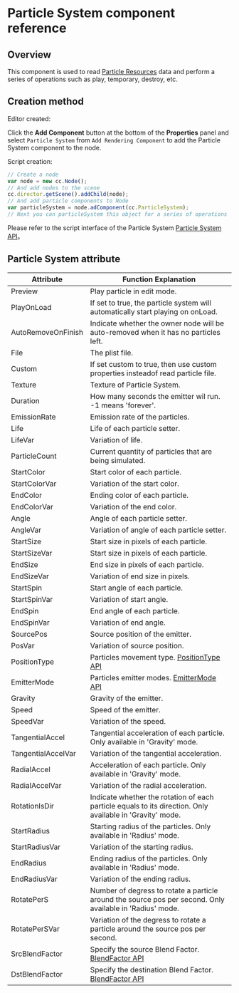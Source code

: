 # Particle System component reference

## Overview

This component is used to read [Particle Resources](../asset-workflow/particle.md) data and perform a series of operations such as play, temporary, destroy, etc.


## Creation method

Editor created:

Click the **Add Component** button at the bottom of the **Properties** panel and select `Particle System` from `Add Rendering Component` to add the Particle System component to the node.

Script creation:

```js
// Create a node
var node = new cc.Node();
// And add nodes to the scene
cc.director.getScene().addChild(node);
// And add particle components to Node
var particleSystem = node.adComponent(cc.ParticleSystem);
// Next you can particleSystem this object for a series of operations
```

Please refer to the script interface of the Particle System [Particle System API](../../../api/en/classes/ParticleSystem.html)。

## Particle System attribute

| Attribute |   Function Explanation
| -------------- | ----------- |
| Preview            | Play particle in edit mode.
| PlayOnLoad         | If set to true, the particle system will automatically start playing on onLoad.
| AutoRemoveOnFinish | Indicate whether the owner node will be auto-removed when it has no particles left.
| File               | The plist file.
| Custom             | If set custom to true, then use custom properties insteadof read particle file.
| Texture            | Texture of Particle System.
| Duration           | How many seconds the emitter wil run. -1 means 'forever'.
| EmissionRate       | Emission rate of the particles.
| Life               | Life of each particle setter.
| LifeVar            | Variation of life.
| ParticleCount      | Current quantity of particles that are being simulated.
| StartColor         | Start color of each particle.
| StartColorVar      | Variation of the start color.
| EndColor           | Ending color of each particle.
| EndColorVar        | Variation of the end color.
| Angle              | Angle of each particle setter.
| AngleVar           | Variation of angle of each particle setter.
| StartSize          | Start size in pixels of each particle.
| StartSizeVar       | Start size in pixels of each particle.
| EndSize            | End size in pixels of each particle.
| EndSizeVar         | Variation of end size in pixels.
| StartSpin          | Start angle of each particle.
| StartSpinVar       | Variation of start angle.
| EndSpin            | End angle of each particle.
| EndSpinVar         | Variation of end angle.
| SourcePos          | Source position of the emitter.
| PosVar             | Variation of source position.
| PositionType       | Particles movement type. [PositionType API](../../../api/en/enums/ParticleSystem.PositionType.html)
| EmitterMode        | Particles emitter modes. [EmitterMode API](../../../api/en/enums/ParticleSystem.EmitterMode.html)
| Gravity            | Gravity of the emitter. 
| Speed              | Speed of the emitter. 
| SpeedVar           | Variation of the speed. 
| TangentialAccel    | Tangential acceleration of each particle. Only available in 'Gravity' mode.
| TangentialAccelVar | Variation of the tangential acceleration. 
| RadialAccel        | Acceleration of each particle. Only available in 'Gravity' mode.
| RadialAccelVar     | Variation of the radial acceleration. 
| RotationIsDir      | Indicate whether the rotation of each particle equals to its direction. Only available in 'Gravity' mode.
| StartRadius        | Starting radius of the particles. Only available in 'Radius' mode.
| StartRadiusVar     | Variation of the starting radius.
| EndRadius          | Ending radius of the particles. Only available in 'Radius' mode.
| EndRadiusVar       | Variation of the ending radius.
| RotatePerS         | Number of degress to rotate a particle around the source pos per second. Only available in 'Radius' mode.
| RotatePerSVar      | Variation of the degress to rotate a particle around the source pos per second.
| SrcBlendFactor     | Specify the source Blend Factor. [BlendFactor API](../../../api/en/enums/BlendFactor.html)   
| DstBlendFactor     | Specify the destination Blend Factor. [BlendFactor API](../../../api/en/enums/BlendFactor.html)  